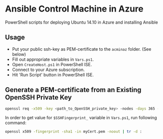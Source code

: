 # Ansible Control Machine in Azure

PowerShell scripts for deploying Ubuntu 14.10 in Azure and installing Ansible 

## Usage

* Put your public ssh-key as PEM-certificate to the `acminaz` folder. (See below)
* Fill out appropriate variables in `Vars.ps1`.
* Open `CreateHost.ps1` in PowerShell ISE. 
* Connect to your Azure subscription. 
* Hit 'Run Script' button in PowerShell ISE. 

## Generate a PEM-certificate from an Existing OpenSSH Private Key

```bash
openssl req -x509 -key <path_to_OpenSSH_private_key> -nodes -days 365 -newkey rsa:2048 -out myCert.pem
```
In order to get value for `$SSHFingerprint_` variable in `Vars.ps1`, run following command:
```bash
openssl x509 -fingerprint -sha1 -in myCert.pem -noout | tr -d :
```